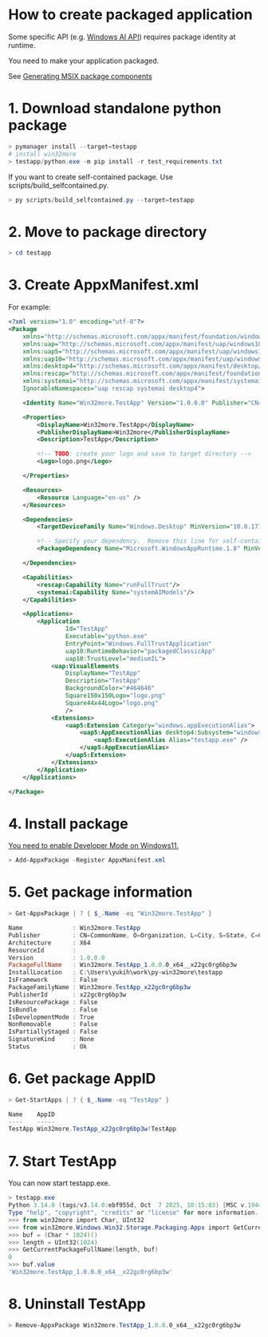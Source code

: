 # How to create packaged application

Some specific API (e.g. [Windows AI API](https://learn.microsoft.com/en-us/windows/ai/apis/troubleshooting)) requires package identity at runtime.

You need to make your application packaged.

See [Generating MSIX package components](https://learn.microsoft.com/en-us/windows/msix/desktop/desktop-to-uwp-manual-conversion)

# 1. Download standalone python package

```powershell
> pymanager install --target=testapp
# install win32more
> testapp/python.exe -m pip install -r test_requirements.txt
```

If you want to create self-contained package.  Use scripts/build_selfcontained.py.

```powershell
> py scripts/build_selfcontained.py --target=testapp
```

# 2. Move to package directory

```powershell
> cd testapp
```

# 3. Create AppxManifest.xml

For example:

```xml
<?xml version="1.0" encoding="utf-8"?>
<Package
    xmlns="http://schemas.microsoft.com/appx/manifest/foundation/windows10"
    xmlns:uap="http://schemas.microsoft.com/appx/manifest/uap/windows10"
    xmlns:uap5="http://schemas.microsoft.com/appx/manifest/uap/windows10/5"
    xmlns:uap10="http://schemas.microsoft.com/appx/manifest/uap/windows10/10"
    xmlns:desktop4="http://schemas.microsoft.com/appx/manifest/desktop/windows10/4"
    xmlns:rescap="http://schemas.microsoft.com/appx/manifest/foundation/windows10/restrictedcapabilities"
    xmlns:systemai="http://schemas.microsoft.com/appx/manifest/systemai/windows10"
    IgnorableNamespaces="uap rescap systemai desktop4">

    <Identity Name="Win32more.TestApp" Version="1.0.0.0" Publisher="CN=CommonName, O=Organization, L=City, S=State, C=Country" ProcessorArchitecture="x64" />

    <Properties>
        <DisplayName>Win32more.TestApp</DisplayName>
        <PublisherDisplayName>Win32more</PublisherDisplayName>
        <Description>TestApp</Description>

        <!-- TODO: create your logo and save to target directory -->
        <Logo>logo.png</Logo>

    </Properties>

    <Resources>
        <Resource Language="en-us" />
    </Resources>

    <Dependencies>
        <TargetDeviceFamily Name="Windows.Desktop" MinVersion="10.0.17763.0" MaxVersionTested="10.0.26226.0" />

        <!-- Specify your dependency.  Remove this line for self-contained package. -->
        <PackageDependency Name="Microsoft.WindowsAppRuntime.1.8" MinVersion="8000.0.0.0" Publisher="CN=Microsoft Corporation, O=Microsoft Corporation, L=Redmond, S=Washington, C=US" />

    </Dependencies>

    <Capabilities>
        <rescap:Capability Name="runFullTrust"/>
        <systemai:Capability Name="systemAIModels"/>
    </Capabilities>

    <Applications>
        <Application
                Id="TestApp"
                Executable="python.exe"
                EntryPoint="Windows.FullTrustApplication"
                uap10:RuntimeBehavior="packagedClassicApp"
                uap10:TrustLevel="mediumIL">
            <uap:VisualElements
                DisplayName="TestApp"
                Description="TestApp"
                BackgroundColor="#464646"
                Square150x150Logo="logo.png"
                Square44x44Logo="logo.png"
                />
            <Extensions>
                <uap5:Extension Category="windows.appExecutionAlias">
                    <uap5:AppExecutionAlias desktop4:Subsystem="windows">
                        <uap5:ExecutionAlias Alias="testapp.exe" />
                    </uap5:AppExecutionAlias>
                </uap5:Extension>
            </Extensions>
        </Application>
    </Applications>

</Package>
```

# 4. Install package

[You need to enable Developer Mode on Windows11.](https://learn.microsoft.com/en-us/windows/apps/get-started/enable-your-device-for-development)

```powershell
> Add-AppxPackage -Register AppxManifest.xml
```

# 5. Get package information
```powershell
> Get-AppxPackage | ? { $_.Name -eq "Win32more.TestApp" }

Name              : Win32more.TestApp
Publisher         : CN=CommonName, O=Organization, L=City, S=State, C=Country
Architecture      : X64
ResourceId        :
Version           : 1.0.0.0
PackageFullName   : Win32more.TestApp_1.0.0.0_x64__x22gc0rg6bp3w
InstallLocation   : C:\Users\yukih\work\py-win32more\testapp
IsFramework       : False
PackageFamilyName : Win32more.TestApp_x22gc0rg6bp3w
PublisherId       : x22gc0rg6bp3w
IsResourcePackage : False
IsBundle          : False
IsDevelopmentMode : True
NonRemovable      : False
IsPartiallyStaged : False
SignatureKind     : None
Status            : Ok
```

# 6. Get package AppID

```powershell
> Get-StartApps | ? { $_.Name -eq "TestApp" }

Name    AppID
----    -----
TestApp Win32more.TestApp_x22gc0rg6bp3w!TestApp
```

# 7. Start TestApp

You can now start testapp.exe.

```powershell
> testapp.exe
Python 3.14.0 (tags/v3.14.0:ebf955d, Oct  7 2025, 10:15:03) [MSC v.1944 64 bit (AMD64)] on win32
Type "help", "copyright", "credits" or "license" for more information.
>>> from win32more import Char, UInt32
>>> from win32more.Windows.Win32.Storage.Packaging.Appx import GetCurrentPackageFullName
>>> buf = (Char * 1024)()
>>> length = UInt32(1024)
>>> GetCurrentPackageFullName(length, buf)
0
>>> buf.value
'Win32more.TestApp_1.0.0.0_x64__x22gc0rg6bp3w'
```

# 8. Uninstall TestApp

```powershell
> Remove-AppxPackage Win32more.TestApp_1.0.0.0_x64__x22gc0rg6bp3w
```
